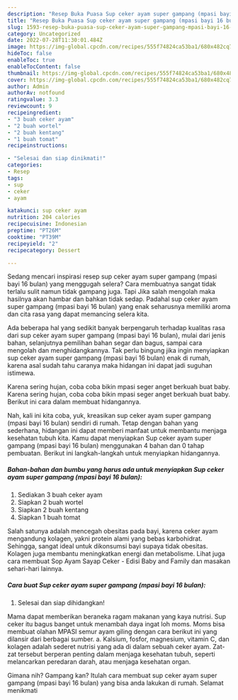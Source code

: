 ```yaml
---
description: "Resep Buka Puasa Sup ceker ayam super gampang (mpasi bayi 16 bulan)Menu Sahur"
title: "Resep Buka Puasa Sup ceker ayam super gampang (mpasi bayi 16 bulan)Menu Sahur"
slug: 1593-resep-buka-puasa-sup-ceker-ayam-super-gampang-mpasi-bayi-16-bulanmenu-sahur
category: Uncategorized
date: 2022-07-28T11:30:01.484Z
image: https://img-global.cpcdn.com/recipes/555f74824ca53ba1/680x482cq70/sup-ceker-ayam-super-gampang-mpasi-bayi-16-bulan-foto-resep-utama.jpg
hideToc: false
enableToc: true
enableTocContent: false
thumbnail: https://img-global.cpcdn.com/recipes/555f74824ca53ba1/680x482cq70/sup-ceker-ayam-super-gampang-mpasi-bayi-16-bulan-foto-resep-utama.jpg
cover: https://img-global.cpcdn.com/recipes/555f74824ca53ba1/680x482cq70/sup-ceker-ayam-super-gampang-mpasi-bayi-16-bulan-foto-resep-utama.jpg
author: Admin
authorAv: notfound
ratingvalue: 3.3
reviewcount: 9
recipeingredient:
- "3 buah ceker ayam"
- "2 buah wortel"
- "2 buah kentang"
- "1 buah tomat"
recipeinstructions:

- "Selesai dan siap dinikmati!"
categories:
- Resep
tags:
- sup
- ceker
- ayam

katakunci: sup ceker ayam 
nutrition: 204 calories
recipecuisine: Indonesian
preptime: "PT26M"
cooktime: "PT39M"
recipeyield: "2"
recipecategory: Dessert

---
```



Sedang mencari inspirasi resep sup ceker ayam super gampang (mpasi bayi 16 bulan) yang menggugah selera? Cara membuatnya sangat tidak terlalu sulit namun tidak gampang juga. Tapi Jika salah mengolah maka hasilnya akan hambar dan bahkan tidak sedap. Padahal sup ceker ayam super gampang (mpasi bayi 16 bulan) yang enak seharusnya memiliki aroma dan cita rasa yang dapat memancing selera kita.


Ada beberapa hal yang sedikit banyak berpengaruh terhadap kualitas rasa dari sup ceker ayam super gampang (mpasi bayi 16 bulan), mulai dari jenis bahan, selanjutnya pemilihan bahan segar dan bagus, sampai cara mengolah dan menghidangkannya. Tak perlu bingung jika ingin menyiapkan sup ceker ayam super gampang (mpasi bayi 16 bulan) enak di rumah, karena asal sudah tahu caranya maka hidangan ini dapat jadi suguhan istimewa.

Karena sering hujan, coba coba bikin mpasi seger anget berkuah buat baby. Karena sering hujan, coba coba bikin mpasi seger anget berkuah buat baby. Berikut ini cara dalam membuat hidangannya.


Nah, kali ini kita coba, yuk, kreasikan sup ceker ayam super gampang (mpasi bayi 16 bulan) sendiri di rumah. Tetap dengan bahan yang sederhana, hidangan ini dapat memberi manfaat untuk membantu menjaga kesehatan tubuh kita. Kamu dapat menyiapkan Sup ceker ayam super gampang (mpasi bayi 16 bulan) menggunakan 4 bahan dan 0 tahap pembuatan. Berikut ini langkah-langkah untuk menyiapkan hidangannya.

<!--inarticleads1-->

##### Bahan-bahan dan bumbu yang harus ada untuk menyiapkan Sup ceker ayam super gampang (mpasi bayi 16 bulan):

1. Sediakan 3 buah ceker ayam
1. Siapkan 2 buah wortel
1. Siapkan 2 buah kentang
1. Siapkan 1 buah tomat


Salah satunya adalah mencegah obesitas pada bayi, karena ceker ayam mengandung kolagen, yakni protein alami yang bebas karbohidrat. Sehingga, sangat ideal untuk dikonsumsi bayi supaya tidak obesitas. Kolagen juga membantu meningkatkan energi dan metabolisme. Lihat juga cara membuat Sop Ayam Sayap Ceker - Edisi Baby and Family dan masakan sehari-hari lainnya. 

<!--inarticleads2-->

##### Cara buat Sup ceker ayam super gampang (mpasi bayi 16 bulan):


1. Selesai dan siap dihidangkan!

Mama dapat memberikan beraneka ragam makanan yang kaya nutrisi. Sup ceker itu bagus banget untuk menambah daya ingat loh moms. Moms bisa membuat olahan MPASI semur ayam giling dengan cara berikut ini yang dilansir dari berbagai sumber. a. Kalsium, fosfor, magnesium, vitamin C, dan kolagen adalah sederet nutrisi yang ada di dalam sebuah ceker ayam. Zat-zat tersebut berperan penting dalam menjaga kesehatan tubuh, seperti melancarkan peredaran darah, atau menjaga kesehatan organ. 

Gimana nih? Gampang kan? Itulah cara membuat sup ceker ayam super gampang (mpasi bayi 16 bulan) yang bisa anda lakukan di rumah. Selamat menikmati
